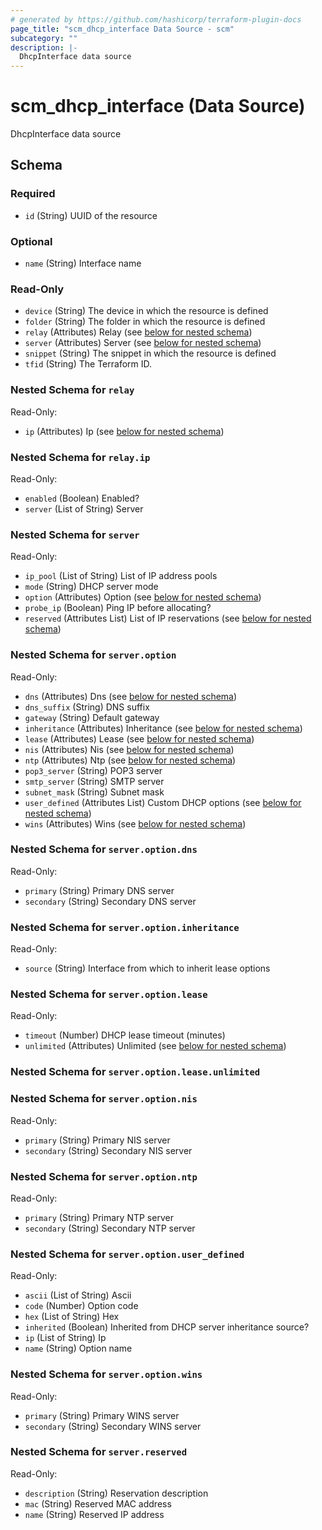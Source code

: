```yaml
---
# generated by https://github.com/hashicorp/terraform-plugin-docs
page_title: "scm_dhcp_interface Data Source - scm"
subcategory: ""
description: |-
  DhcpInterface data source
---
```


# scm_dhcp_interface (Data Source)

DhcpInterface data source



<!-- schema generated by tfplugindocs -->
## Schema

### Required

- `id` (String) UUID of the resource

### Optional

- `name` (String) Interface name

### Read-Only

- `device` (String) The device in which the resource is defined
- `folder` (String) The folder in which the resource is defined
- `relay` (Attributes) Relay (see [below for nested schema](#nestedatt--relay))
- `server` (Attributes) Server (see [below for nested schema](#nestedatt--server))
- `snippet` (String) The snippet in which the resource is defined
- `tfid` (String) The Terraform ID.

<a id="nestedatt--relay"></a>
### Nested Schema for `relay`

Read-Only:

- `ip` (Attributes) Ip (see [below for nested schema](#nestedatt--relay--ip))

<a id="nestedatt--relay--ip"></a>
### Nested Schema for `relay.ip`

Read-Only:

- `enabled` (Boolean) Enabled?
- `server` (List of String) Server



<a id="nestedatt--server"></a>
### Nested Schema for `server`

Read-Only:

- `ip_pool` (List of String) List of IP address pools
- `mode` (String) DHCP server mode
- `option` (Attributes) Option (see [below for nested schema](#nestedatt--server--option))
- `probe_ip` (Boolean) Ping IP before allocating?
- `reserved` (Attributes List) List of IP reservations (see [below for nested schema](#nestedatt--server--reserved))

<a id="nestedatt--server--option"></a>
### Nested Schema for `server.option`

Read-Only:

- `dns` (Attributes) Dns (see [below for nested schema](#nestedatt--server--option--dns))
- `dns_suffix` (String) DNS suffix
- `gateway` (String) Default gateway
- `inheritance` (Attributes) Inheritance (see [below for nested schema](#nestedatt--server--option--inheritance))
- `lease` (Attributes) Lease (see [below for nested schema](#nestedatt--server--option--lease))
- `nis` (Attributes) Nis (see [below for nested schema](#nestedatt--server--option--nis))
- `ntp` (Attributes) Ntp (see [below for nested schema](#nestedatt--server--option--ntp))
- `pop3_server` (String) POP3 server
- `smtp_server` (String) SMTP server
- `subnet_mask` (String) Subnet mask
- `user_defined` (Attributes List) Custom DHCP options (see [below for nested schema](#nestedatt--server--option--user_defined))
- `wins` (Attributes) Wins (see [below for nested schema](#nestedatt--server--option--wins))

<a id="nestedatt--server--option--dns"></a>
### Nested Schema for `server.option.dns`

Read-Only:

- `primary` (String) Primary DNS server
- `secondary` (String) Secondary DNS server


<a id="nestedatt--server--option--inheritance"></a>
### Nested Schema for `server.option.inheritance`

Read-Only:

- `source` (String) Interface from which to inherit lease options


<a id="nestedatt--server--option--lease"></a>
### Nested Schema for `server.option.lease`

Read-Only:

- `timeout` (Number) DHCP lease timeout (minutes)
- `unlimited` (Attributes) Unlimited (see [below for nested schema](#nestedatt--server--option--lease--unlimited))

<a id="nestedatt--server--option--lease--unlimited"></a>
### Nested Schema for `server.option.lease.unlimited`



<a id="nestedatt--server--option--nis"></a>
### Nested Schema for `server.option.nis`

Read-Only:

- `primary` (String) Primary NIS server
- `secondary` (String) Secondary NIS server


<a id="nestedatt--server--option--ntp"></a>
### Nested Schema for `server.option.ntp`

Read-Only:

- `primary` (String) Primary NTP server
- `secondary` (String) Secondary NTP server


<a id="nestedatt--server--option--user_defined"></a>
### Nested Schema for `server.option.user_defined`

Read-Only:

- `ascii` (List of String) Ascii
- `code` (Number) Option code
- `hex` (List of String) Hex
- `inherited` (Boolean) Inherited from DHCP server inheritance source?
- `ip` (List of String) Ip
- `name` (String) Option name


<a id="nestedatt--server--option--wins"></a>
### Nested Schema for `server.option.wins`

Read-Only:

- `primary` (String) Primary WINS server
- `secondary` (String) Secondary WINS server



<a id="nestedatt--server--reserved"></a>
### Nested Schema for `server.reserved`

Read-Only:

- `description` (String) Reservation description
- `mac` (String) Reserved MAC address
- `name` (String) Reserved IP address
